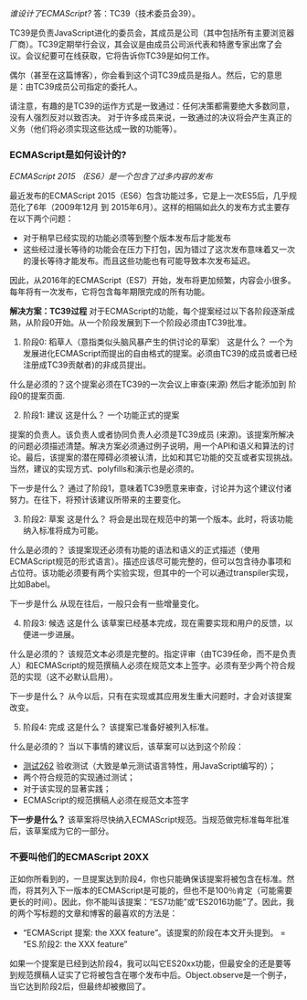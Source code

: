
*谁设计了ECMAScript?*
答：TC39（技术委员会39）。

TC39是负责JavaScript进化的委员会，其成员是公司（其中包括所有主要浏览器厂商）。TC39定期举行会议，其会议是由成员公司派代表和特邀专家出席了会议。会议纪要可在线获取，它将告诉你TC39是如何工作。

偶尔（甚至在这篇博客），你会看到这个词TC39成员是指人。然后，它的意思是：由TC39成员公司指定的委托人。

请注意，有趣的是TC39的运作方式是一致通过：任何决策都需要绝大多数同意，没有人强烈反对以致否决。 对于许多成员来说，一致通过的决议将会产生真正的义务（他们将必须实现这些达成一致的功能等）。

### ECMAScript是如何设计的?
*ECMAScript 2015 （ES6）是一个包含了过多内容的发布*

最近发布的ECMAScript 2015（ES6）包含功能过多，它是上一次ES5后，几乎规范化了6年（2009年12月 到 2015年6月）。这样的相隔如此久的发布方式主要存在以下两个问题：

- 对于稍早已经实现的功能必须等到整个版本发布后才能发布
- 这些经过漫长等待的功能会在压力下打包，因为错过了这次发布意味着又一次的漫长等待才能发布。而且这些功能也有可能导致本次发布延迟。

因此，从2016年的ECMAScript（ES7）开始，发布将更加频繁，内容会小很多。每年将有一次发布，它将包含每年期限完成的所有功能。

**解决方案：TC39过程**
对于ECMAScript的功能，每个提案经过以下各阶段逐渐成熟，从阶段0开始。从一个阶段发展到下一个阶段必须由TC39批准。

1. 阶段0: 稻草人（意指类似头脑风暴产生的供讨论的草案）
这是什么？ 一个为发展进化ECMAScript而提出的自由格式的提案。必须由TC39的成员或者已经注册成TC39贡献者)的非成员提出。

什么是必须的？这个提案必须在TC39的一次会议上审查(来源) 然后才能添加到 阶段0的提案页面.

2. 阶段1: 建议
这是什么？ 一个功能正式的提案

提案的负责人。该负责人或者协同负责人必须是TC39成员 (来源)。该提案所解决的问题必须描述清楚。解决方案必须通过例子说明，用一个API和语义和算法的讨论。最后，该提案的潜在障碍必须被认清，比如和其它功能的交互或者实现挑战。当然，建议的实现方式、polyfills和演示也是必须的。

下一步是什么？ 通过了阶段1，意味着TC39愿意来审查，讨论并为这个建议付诸努力。在往下，将预计该建议所带来的主要变化。

3. 阶段2: 草案
这是什么？ 将会是出现在规范中的第一个版本。此时，将该功能纳入标准将成为可能。

什么是必须的？ 该提案现还必须有功能的语法和语义的正式描述（使用ECMAScript规范的形式语言）。描述应该尽可能完整的，但可以包含待办事项和占位符。该功能必须要有两个实验实现，但其中的一个可以通过transpiler实现，比如Babel。

下一步是什么 从现在往后，一般只会有一些增量变化。

4. 阶段3: 候选
这是什么 该草案已经基本完成，现在需要实现和用户的反馈，以便进一步进展。

什么是必须的？ 该规范文本必须是完整的。指定评审（由TC39任命，而不是负责人）和ECMAScript的规范撰稿人必须在规范文本上签字。必须有至少两个符合规范的实现（这不必默认启用）。

下一步是什么？ 从今以后，只有在实现或其应用发生重大问题时，才会对该提案改变。

5. 阶段4: 完成
这是什么？ 该提案已准备好被列入标准。

什么是必须的？ 当以下事情的建议后，该草案可以达到这个阶段：

- [测试262](https://github.com/tc39/test262) 验收测试（大致是单元测试语言特性，用JavaScript编写的）；
- 两个符合规范的实现通过测试；
- 对于该实现的显著实践；
- ECMAScript的规范撰稿人必须在规范文本签字


**下一步是什么？** 该草案将尽快纳入ECMAScript规范。当规范做完标准每年批准后，该草案成为它的一部分。

### 不要叫他们的ECMAScript 20XX
正如你所看到的，一旦提案达到阶段4，你也只能确保该提案将被包含在标准。然而，将其列入下一版本的ECMAScript是可能的，但也不是100％肯定（可能需要更长的时间）。因此，你不能叫该提案：“ES7功能”或“ES2016功能”了。因此，我的两个写标题的文章和博客的最喜欢的方法是：

- “ECMAScript 提案: the XXX feature”。该提案的阶段在本文开头提到。
= “ES.阶段2: the XXX feature”


如果一个提案是已经到达阶段4，我可以叫它ES20xx功能，但最安全的还是要等到规范撰稿人证实了它将被包含在哪个发布中后。Object.observe是一个例子，当它达到阶段2后，但最终却被撤回了。